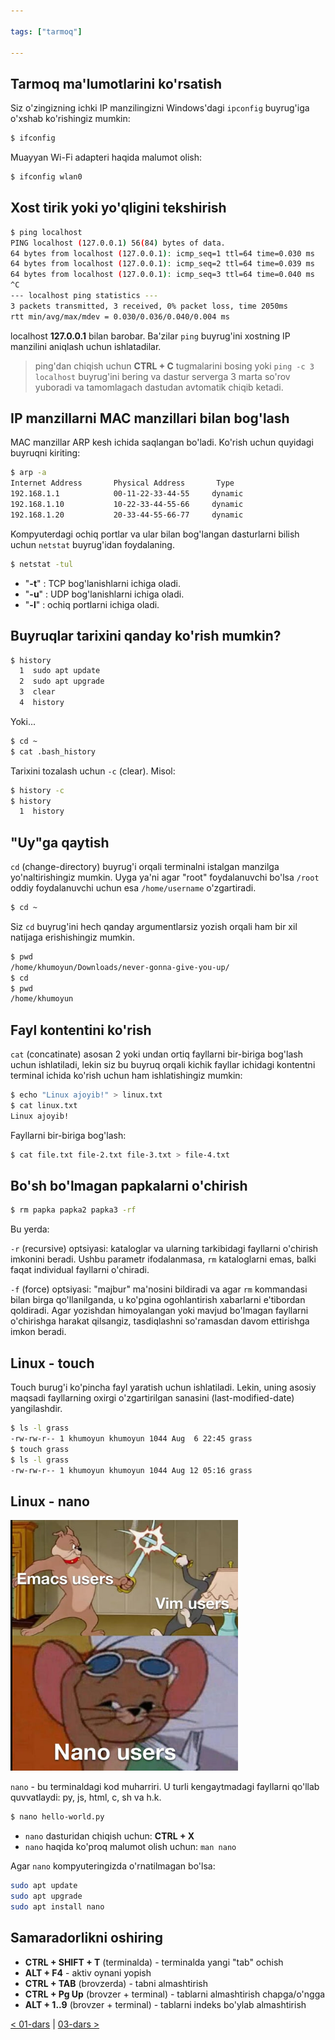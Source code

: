 ```yaml
---

tags: ["tarmoq"]

---
```

## Tarmoq ma'lumotlarini ko'rsatish

Siz o'zingizning ichki IP manzilingizni Windows'dagi `ipconfig` buyrug'iga o'xshab ko'rishingiz mumkin:

```bash
$ ifconfig
```

Muayyan Wi-Fi adapteri haqida malumot olish:

```bash
$ ifconfig wlan0
```

## Xost tirik yoki yo'qligini tekshirish

```bash
$ ping localhost
PING localhost (127.0.0.1) 56(84) bytes of data.
64 bytes from localhost (127.0.0.1): icmp_seq=1 ttl=64 time=0.030 ms
64 bytes from localhost (127.0.0.1): icmp_seq=2 ttl=64 time=0.039 ms
64 bytes from localhost (127.0.0.1): icmp_seq=3 ttl=64 time=0.040 ms
^C
--- localhost ping statistics ---
3 packets transmitted, 3 received, 0% packet loss, time 2050ms
rtt min/avg/max/mdev = 0.030/0.036/0.040/0.004 ms
```

localhost **127.0.0.1** bilan barobar. Ba'zilar `ping` buyrug'ini xostning IP manzilini aniqlash uchun ishlatadilar.

> ping'dan chiqish uchun **CTRL + C** tugmalarini bosing yoki `ping -c 3 localhost` buyrug'ini bering va dastur serverga 3 marta so'rov yuboradi va tamomlagach dastudan avtomatik chiqib ketadi.

## IP manzillarni MAC manzillari bilan bog'lash

MAC manzillar ARP kesh ichida saqlangan bo'ladi. Ko'rish uchun quyidagi buyruqni kiriting:

```bash
$ arp -a
Internet Address       Physical Address       Type
192.168.1.1            00-11-22-33-44-55     dynamic
192.168.1.10           10-22-33-44-55-66     dynamic
192.168.1.20           20-33-44-55-66-77     dynamic
```

Kompyuterdagi ochiq portlar va ular bilan bog'langan dasturlarni bilish uchun `netstat` buyrug'idan foydalaning.

```bash
$ netstat -tul
```

- "**-t**" : TCP bog'lanishlarni ichiga oladi.
- "**-u**" : UDP bog'lanishlarni ichiga oladi.
- "**-l**" : ochiq portlarni ichiga oladi.

## Buyruqlar tarixini qanday ko'rish mumkin?

```bash
$ history
  1  sudo apt update
  2  sudo apt upgrade
  3  clear
  4  history
```

Yoki...

```bash
$ cd ~
$ cat .bash_history
```

Tarixini tozalash uchun `-c` (clear). Misol:

```bash
$ history -c
$ history
  1  history
```

## "Uy"ga qaytish

`cd` (change-directory) buyrug'i orqali terminalni istalgan manzilga yo'naltirishingiz mumkin. Uyga ya'ni agar "root" foydalanuvchi bo'lsa `/root` oddiy foydalanuvchi uchun esa `/home/username` o'zgartiradi.

```bash
$ cd ~
```

Siz `cd` buyrug'ini hech qanday argumentlarsiz yozish orqali ham bir xil natijaga erishishingiz mumkin.

```bash
$ pwd
/home/khumoyun/Downloads/never-gonna-give-you-up/
$ cd
$ pwd
/home/khumoyun
```

## Fayl kontentini ko'rish

`cat` (concatinate) asosan 2 yoki undan ortiq fayllarni bir-biriga bog'lash uchun ishlatiladi, lekin siz bu buyruq orqali kichik fayllar ichidagi kontentni terminal ichida ko'rish uchun ham ishlatishingiz mumkin:

```bash
$ echo "Linux ajoyib!" > linux.txt
$ cat linux.txt
Linux ajoyib!
```

Fayllarni bir-biriga bog'lash:

```bash
$ cat file.txt file-2.txt file-3.txt > file-4.txt
```

## Bo'sh bo'lmagan papkalarni o'chirish

```bash
$ rm papka papka2 papka3 -rf
```

Bu yerda:

   `-r` (recursive) optsiyasi:
        kataloglar va ularning tarkibidagi fayllarni o'chirish imkonini beradi. Ushbu parametr ifodalanmasa, `rm` kataloglarni emas, balki faqat individual fayllarni o'chiradi.

   `-f` (force) optsiyasi:
        "majbur" ma'nosini bildiradi va agar `rm` kommandasi bilan birga qo'llanilganda, u ko'pgina ogohlantirish xabarlarni e'tibordan qoldiradi. Agar yozishdan himoyalangan yoki mavjud bo'lmagan fayllarni o'chirishga harakat qilsangiz, tasdiqlashni so'ramasdan davom ettirishga imkon beradi.

## Linux - touch

Touch burug'i ko'pincha fayl yaratish uchun ishlatiladi. Lekin, uning asosiy maqsadi fayllarning oxirgi o'zgartirilgan sanasini (last-modified-date) yangilashdir.

```bash
$ ls -l grass
-rw-rw-r-- 1 khumoyun khumoyun 1044 Aug  6 22:45 grass
$ touch grass
$ ls -l grass
-rw-rw-r-- 1 khumoyun khumoyun 1044 Aug 12 05:16 grass
```

## Linux - nano

![nano meme](./images/nano-meme.png)

`nano` - bu terminaldagi kod muharriri. U turli kengaytmadagi fayllarni qo'llab quvvatlaydi: py, js, html, c, sh va h.k.

```bash
$ nano hello-world.py
```

 - `nano` dasturidan chiqish uchun: **CTRL + X**
 - `nano` haqida ko'proq malumot olish uchun: `man nano`

Agar `nano` kompyuteringizda o'rnatilmagan bo'lsa:

```bash
sudo apt update
sudo apt upgrade
sudo apt install nano
```

## Samaradorlikni oshiring

- **CTRL + SHIFT + T** (terminalda) -   terminalda yangi "tab" ochish
- **ALT + F4** - aktiv oynani yopish
- **CTRL + TAB** (brovzerda) - tabni almashtirish
- **CTRL + Pg Up** (brovzer + terminal) - tablarni almashtirish chapga/o'ngga
- **ALT + 1..9** (brovzer + terminal) - tablarni indeks bo'ylab almashtirish

[< 01-dars](01-dars.md) | [03-dars >](03-dars.md)
